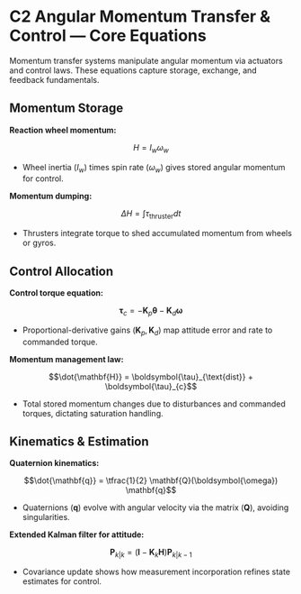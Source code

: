 # C2 Angular Momentum Transfer & Control — Core Equations

Momentum transfer systems manipulate angular momentum via actuators and control laws. These equations capture storage, exchange, and feedback fundamentals.

## Momentum Storage
**Reaction wheel momentum:**

$$H = I_{w} \omega_{w}$$

- Wheel inertia $(I_{w})$ times spin rate $(\omega_{w})$ gives stored angular momentum for control.

**Momentum dumping:**

$$\Delta H = \int \tau_{\text{thruster}} dt$$

- Thrusters integrate torque to shed accumulated momentum from wheels or gyros.


## Control Allocation
**Control torque equation:**

$$\boldsymbol{\tau}_{c} = -\mathbf{K}_{p} \boldsymbol{\theta} - \mathbf{K}_{d} \boldsymbol{\omega}$$

- Proportional-derivative gains $(\mathbf{K}_{p}, \mathbf{K}_{d})$ map attitude error and rate to commanded torque.

**Momentum management law:**

$$\dot{\mathbf{H}} = \boldsymbol{\tau}_{\text{dist}} + \boldsymbol{\tau}_{c}$$

- Total stored momentum changes due to disturbances and commanded torques, dictating saturation handling.


## Kinematics & Estimation
**Quaternion kinematics:**

$$\dot{\mathbf{q}} = \tfrac{1}{2} \mathbf{Q}(\boldsymbol{\omega}) \mathbf{q}$$

- Quaternions $(\mathbf{q})$ evolve with angular velocity via the matrix $(\mathbf{Q})$, avoiding singularities.

**Extended Kalman filter for attitude:**

$$\mathbf{P}_{k|k} = (\mathbf{I} - \mathbf{K}_{k} \mathbf{H}) \mathbf{P}_{k|k-1}$$

- Covariance update shows how measurement incorporation refines state estimates for control.
